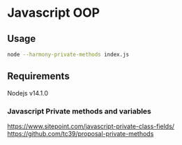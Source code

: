 # Javascript OOP

## Usage
```bash
node --harmony-private-methods index.js
```

## Requirements
Nodejs v14.1.0

### Javascript Private methods and variables
https://www.sitepoint.com/javascript-private-class-fields/
https://github.com/tc39/proposal-private-methods
